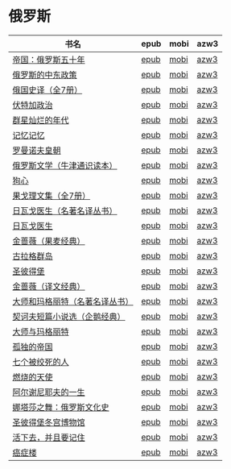 # 俄罗斯

| 书名 | epub | mobi | azw3 |
| --- | --- | --- | --- |
| [帝国：俄罗斯五十年](http://ct.dalanmei.com/f/31084289-771246980-31857e) | [epub](http://ct.dalanmei.com/f/31084289-771246980-31857e) | [mobi](http://ct.dalanmei.com/f/31084289-771231839-cc57f4) | [azw3](http://ct.dalanmei.com/f/31084289-771236676-dd8fb3) |
| [俄罗斯的中东政策](http://ct.dalanmei.com/f/31084289-575339031-695cb1) | [epub](http://ct.dalanmei.com/f/31084289-575339031-695cb1) | [mobi](http://ct.dalanmei.com/f/31084289-575268594-3ebe50) | [azw3](http://ct.dalanmei.com/f/31084289-575311978-c3928e) |
| [俄国史译（全7册）](http://ct.dalanmei.com/f/31084289-570291705-1ce7d6) | [epub](http://ct.dalanmei.com/f/31084289-570291705-1ce7d6) | [mobi](http://ct.dalanmei.com/f/31084289-570171284-46497e) | [azw3](http://ct.dalanmei.com/f/31084289-570360464-109f28) |
| [伏特加政治](http://ct.dalanmei.com/f/31084289-570296583-45270d) | [epub](http://ct.dalanmei.com/f/31084289-570296583-45270d) | [mobi](http://ct.dalanmei.com/f/31084289-570172647-918abf) | [azw3](http://ct.dalanmei.com/f/31084289-570364242-2fb0e5) |
| [群星灿烂的年代](None) | [epub](None) | [mobi](None) | [azw3](None) |
| [记忆记忆](http://ct.dalanmei.com/f/31084289-570272128-19f140) | [epub](http://ct.dalanmei.com/f/31084289-570272128-19f140) | [mobi](http://ct.dalanmei.com/f/31084289-570129677-bba99f) | [azw3](http://ct.dalanmei.com/f/31084289-571410563-a0c4d3) |
| [罗曼诺夫皇朝](http://ct.dalanmei.com/f/31084289-570259232-0cff6a) | [epub](http://ct.dalanmei.com/f/31084289-570259232-0cff6a) | [mobi](http://ct.dalanmei.com/f/31084289-570108734-9b8abc) | [azw3](http://ct.dalanmei.com/f/31084289-571416271-afcd95) |
| [俄罗斯文学（牛津通识读本）](http://ct.dalanmei.com/f/31084289-572084961-e25e14) | [epub](http://ct.dalanmei.com/f/31084289-572084961-e25e14) | [mobi](http://ct.dalanmei.com/f/31084289-571729032-d0db74) | [azw3](http://ct.dalanmei.com/f/31084289-572112285-53e85f) |
| [狗心](http://ct.dalanmei.com/f/31084289-572087383-2279cb) | [epub](http://ct.dalanmei.com/f/31084289-572087383-2279cb) | [mobi](http://ct.dalanmei.com/f/31084289-571728701-5b9874) | [azw3](http://ct.dalanmei.com/f/31084289-572112627-b0acda) |
| [果戈理文集（全7册）](http://ct.dalanmei.com/f/31084289-572120112-8f1559) | [epub](http://ct.dalanmei.com/f/31084289-572120112-8f1559) | [mobi](http://ct.dalanmei.com/f/31084289-571650804-d57729) | [azw3](http://ct.dalanmei.com/f/31084289-572180239-8c22c9) |
| [日瓦戈医生（名著名译丛书）](http://ct.dalanmei.com/f/31084289-572120179-cace09) | [epub](http://ct.dalanmei.com/f/31084289-572120179-cace09) | [mobi](http://ct.dalanmei.com/f/31084289-571649270-180353) | [azw3](http://ct.dalanmei.com/f/31084289-572180392-205cd0) |
| [日瓦戈医生](http://ct.dalanmei.com/f/31084289-572120622-a6e5ff) | [epub](http://ct.dalanmei.com/f/31084289-572120622-a6e5ff) | [mobi](http://ct.dalanmei.com/f/31084289-571639681-bea783) | [azw3](http://ct.dalanmei.com/f/31084289-572181100-c15a6d) |
| [金蔷薇（果麦经典）](http://ct.dalanmei.com/f/31084289-572126978-89ad44) | [epub](http://ct.dalanmei.com/f/31084289-572126978-89ad44) | [mobi](http://ct.dalanmei.com/f/31084289-571631802-d3e7c1) | [azw3](http://ct.dalanmei.com/f/31084289-572186972-6c93e2) |
| [古拉格群岛](None) | [epub](None) | [mobi](None) | [azw3](None) |
| [圣彼得堡](http://ct.dalanmei.com/f/31084289-571807329-4adc0d) | [epub](http://ct.dalanmei.com/f/31084289-571807329-4adc0d) | [mobi](http://ct.dalanmei.com/f/31084289-571539537-c6c96f) | [azw3](http://ct.dalanmei.com/f/31084289-572196098-ffa4f4) |
| [金蔷薇（译文经典）](http://ct.dalanmei.com/f/31084289-571820106-a2c7a8) | [epub](http://ct.dalanmei.com/f/31084289-571820106-a2c7a8) | [mobi](http://ct.dalanmei.com/f/31084289-571548650-5193c3) | [azw3](http://ct.dalanmei.com/f/31084289-572199324-cafb4c) |
| [大师和玛格丽特（名著名译丛书）](http://ct.dalanmei.com/f/31084289-571986963-d69a95) | [epub](http://ct.dalanmei.com/f/31084289-571986963-d69a95) | [mobi](http://ct.dalanmei.com/f/31084289-571561117-e3cf42) | [azw3](http://ct.dalanmei.com/f/31084289-572212146-5e9376) |
| [契诃夫短篇小说选（企鹅经典）](http://ct.dalanmei.com/f/31084289-571735757-91d275) | [epub](http://ct.dalanmei.com/f/31084289-571735757-91d275) | [mobi](http://ct.dalanmei.com/f/31084289-571609007-a621ea) | [azw3](http://ct.dalanmei.com/f/31084289-571913990-952d9e) |
| [大师与玛格丽特](http://ct.dalanmei.com/f/31084289-571775023-c7e5d1) | [epub](http://ct.dalanmei.com/f/31084289-571775023-c7e5d1) | [mobi](http://ct.dalanmei.com/f/31084289-571499406-037ff1) | [azw3](http://ct.dalanmei.com/f/31084289-571919828-c7d24f) |
| [孤独的帝国](http://ct.dalanmei.com/f/31084289-572129066-7502ba) | [epub](http://ct.dalanmei.com/f/31084289-572129066-7502ba) | [mobi](http://ct.dalanmei.com/f/31084289-571593870-a5196a) | [azw3](http://ct.dalanmei.com/f/31084289-571986022-651d1c) |
| [七个被绞死的人](None) | [epub](None) | [mobi](None) | [azw3](None) |
| [燃烧的天使](None) | [epub](None) | [mobi](None) | [azw3](None) |
| [阿尔谢尼耶夫的一生](None) | [epub](None) | [mobi](None) | [azw3](None) |
| [娜塔莎之舞：俄罗斯文化史](http://ct.dalanmei.com/f/31084289-571732454-e9525c) | [epub](http://ct.dalanmei.com/f/31084289-571732454-e9525c) | [mobi](http://ct.dalanmei.com/f/31084289-571586943-f6b934) | [azw3](http://ct.dalanmei.com/f/31084289-571843887-994e78) |
| [圣彼得堡冬宫博物馆](http://ct.dalanmei.com/f/31084289-571733474-3a54fa) | [epub](http://ct.dalanmei.com/f/31084289-571733474-3a54fa) | [mobi](http://ct.dalanmei.com/f/31084289-571585003-ad977b) | [azw3](http://ct.dalanmei.com/f/31084289-571849547-e6608b) |
| [活下去，并且要记住](None) | [epub](None) | [mobi](None) | [azw3](None) |
| [癌症楼](http://ct.dalanmei.com/f/31084289-571789634-bcc4ab) | [epub](http://ct.dalanmei.com/f/31084289-571789634-bcc4ab) | [mobi](http://ct.dalanmei.com/f/31084289-571456887-03fba4) | [azw3](http://ct.dalanmei.com/f/31084289-571894812-75ab9c) |
